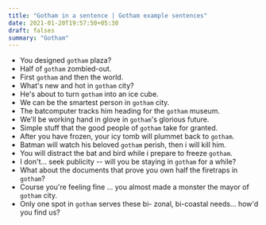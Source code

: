 ```yaml
---
title: "Gotham in a sentence | Gotham example sentences"
date: 2021-01-20T19:57:50+05:30
draft: falses
summary: "Gotham"
---
```

- You designed `gotham` plaza?
- Half of `gotham` zombied-out.
- First `gotham` and then the world.
- What's new and hot in `gotham` city?
- He's about to turn `gotham` into an ice cube.
- We can be the smartest person in `gotham` city.
- The batcomputer tracks him heading for the `gotham` museum.
- We'll be working hand in glove in `gotham`'s glorious future.
- Simple stuff that the good people of `gotham` take for granted.
- After you have frozen, your icy tomb will plummet back to `gotham`.
- Batman will watch his beloved `gotham` perish, then i will kill him.
- You will distract the bat and bird while i prepare to freeze `gotham`.
- I don't... seek publicity -- will you be staying in `gotham` for a while?
- What about the documents that prove you own half the firetraps in `gotham`?
- Course you're feeling fine ... you almost made a monster the mayor of `gotham` city.
- Only one spot in `gotham` serves these bi- zonal, bi-coastal needs... how'd you find us?
                 
